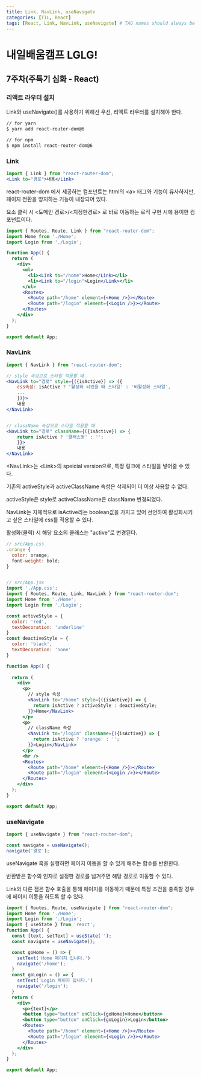 ```yaml
---
title: Link, NavLink, useNavigate
categories: [TIL, React]
tags: [React, Link, NavLink, useNavigate] # TAG names should always be lowercase
---
```


# 내일배움캠프 LGLG!

## 7주차(주특기 심화 - React)

### **리액트 라우터 설치**

Link와 useNavigate()를 사용하기 위해선 우선, 리액트 라우터를 설치해야 한다.
```bash
// for yarn
$ yarn add react-router-dom@6

// for npm
$ npm install react-router-dom@6
```

### **Link**
```jsx
import { Link } from "react-router-dom";
<Link to="경로">내용</Link>
```

react-router-dom 에서 제공하는 컴포넌트는 html의 \<a> 태그와 기능이 유사하지만, 페이지 전환을 방지하는 기능이 내장되어 있다. 

요소 클릭 시 <도메인 경로>/<지정한경로> 로 바로 이동하는 로직 구현 시에 용이한 컴포넌트이다. 

```jsx
import { Routes, Route, Link } from "react-router-dom";
import Home from './Home';
import Login from './Login';

function App() {
  return (
    <div>
      <ul>
        <li><Link to="/home">Home</Link></li>
        <li><Link to="/login">Login</Link></li>
      </ul>
      <Routes>
        <Route path="/home" element={<Home />}></Route>
        <Route path="/login" element={<Login />}></Route>
      </Routes>
    </div>
  );
}

export default App;
```

### **NavLink**

```jsx
import { NavLink } from "react-router-dom";

// style 속성으로 스타일 적용할 때
<NavLink to="경로" style={({isActive}) => ({
	css속성: isActive ? '활성화 되었을 때 스타일' : '비활성화 스타일',
    ...
    })}>
    내용
</NavLink>


// className 속성으로 스타일 적용할 때 
<NavLink to="경로" className={({isActive}) => {
	return isActive ? '클래스명' : '';
    }}>
    내용
</NavLink>
```

\<NavLink>는 \<Link>의 speicial version으로, 특정 링크에 스타일을 넣어줄 수 있다. 

기존의 activeStyle과 activeClassName 속성은 삭제되어 더 이상 사용할 수 없다.

activeStyle은 style로 activeClassName은 className 변경되었다.

NavLink는 자체적으로 isActive라는 boolean값을 가지고 있어 선언하여 활성화시키고 싶은 스타일에 css를 적용할 수 있다.

활성화(클릭) 시 해당 요소의 클래스는 "active"로 변경된다.

```jsx
// src/App.css
.orange {
  color: orange;
  font-weight: bold;
}


// src/App.jsx
import './App.css';
import { Routes, Route, Link, NavLink } from "react-router-dom";
import Home from './Home';
import Login from './Login';

const activeStyle = {
  color: 'red',
  textDecoration: 'underline'
}
const deactiveStyle = {
  color: 'black',
  textDecoration: 'none'
}

function App() {
  
  return (
    <div>
      <p>
        // style 속성
        <NavLink to="/home" style={({isActive}) => {
          return isActive ? activeStyle : deactiveStyle;
        }}>Home</NavLink>
      </p>
      <p>
        // className 속성
        <NavLink to="/login" className={({isActive}) => {
          return isActive ? 'orange' : '';
        }}>Login</NavLink>
      </p>
      <hr />
      <Routes>
        <Route path="/home" element={<Home />}></Route>
        <Route path="/login" element={<Login />}></Route>
      </Routes>
    </div>
  );
}

export default App;
```

### **useNavigate**
```jsx
import { useNavigate } from "react-router-dom";

const navigate = useNavigate();
navigate('경로');
```

useNavigate 훅을 실행하면 페이지 이동을 할 수 있게 해주는 함수를 반환한다.

반환받은 함수의 인자로 설정한 경로를 넘겨주면 해당 경로로 이동할 수 있다.

Link와 다른 점은 함수 호출을 통해 페이지를 이동하기 때문에 특정 조건을 충족할 경우에 페이지 이동을 하도록 할 수 있다. 

```jsx
import { Routes, Route, useNavigate } from "react-router-dom";
import Home from './Home';
import Login from './Login';
import { useState } from 'react';
function App() {
  const [text, setText] = useState('');
  const navigate = useNavigate();

  const goHome = () => {
    setText('Home 페이지 입니다.')
    navigate('/home');
  }
  const goLogin = () => {
    setText('Login 페이지 입니다.')
    navigate('/login');
  }
  return (
    <div>
      <p>{text}</p>
      <button type="button" onClick={goHome}>Home</button>
      <button type="button" onClick={goLogin}>Login</button>
      <Routes>
        <Route path="/home" element={<Home />}></Route>
        <Route path="/login" element={<Login />}></Route>
      </Routes>
    </div>
  );
}

export default App;
```